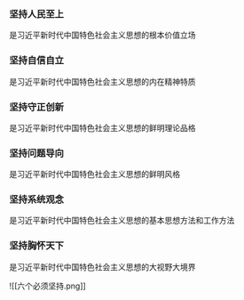 
### 坚持人民至上
是习近平新时代中国特色社会主义思想的根本价值立场

### 坚持自信自立
是习近平新时代中国特色社会主义思想的内在精神特质

### 坚持守正创新
是习近平新时代中国特色社会主义思想的鲜明理论品格

### 坚持问题导向
是习近平新时代中国特色社会主义思想的鲜明风格

### 坚持系统观念
是习近平新时代中国特色社会主义思想的基本思想方法和工作方法

### 坚持胸怀天下
是习近平新时代中国特色社会主义思想的大视野大境界

![[六个必须坚持.png]]